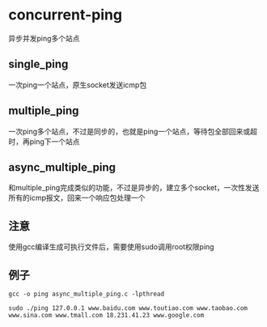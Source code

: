 # concurrent-ping

异步并发ping多个站点

## single\_ping

一次ping一个站点，原生socket发送icmp包

## multiple\_ping

一次ping多个站点，不过是同步的，也就是ping一个站点，等待包全部回来或超时，再ping下一个站点

## async\_multiple\_ping

和multiple\_ping完成类似的功能，不过是异步的，建立多个socket，一次性发送所有的icmp报文，回来一个响应包处理一个

## 注意

使用gcc编译生成可执行文件后，需要使用sudo调用root权限ping

## 例子

```
gcc -o ping async_multiple_ping.c -lpthread

sudo ./ping 127.0.0.1 www.baidu.com www.toutiao.com www.taobao.com www.sina.com www.tmall.com 18.231.41.23 www.google.com
```
